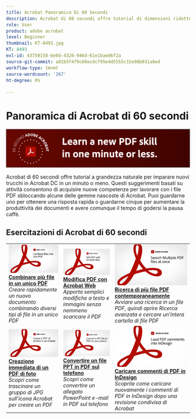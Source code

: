 ```yaml
---
title: Acrobat Panoramica Di 60 Secondi
description: Acrobat di 60 secondi offre tutorial di dimensioni ridotte per imparare un nuovo trucco in Acrobat DC in un minuto o meno
role: User
product: adobe acrobat
level: Beginner
thumbnail: KT-8493.jpg
KT: 8493
exl-id: 43750150-6e0d-4326-946d-61e1bae86f2a
source-git-commit: a81b5f4f9c60ecdcf95e4d5555c32e98b031a6ed
workflow-type: tm+mt
source-wordcount: '267'
ht-degree: 0%

---
```


# Panoramica di Acrobat di 60 secondi

![Immagine Acrobat di 60 secondi](../assets/Hero-60sec.png)

Acrobat di 60 secondi offre tutorial a grandezza naturale per imparare nuovi trucchi in Acrobat DC in un minuto o meno. Questi suggerimenti basati su attività consentono di acquisire nuove competenze per lavorare con i file PDF sbloccando alcune delle gemme nascoste di Acrobat. Puoi guardarne uno per ottenere una risposta rapida o guardarne cinque per aumentare la produttività dei documenti e avere comunque il tempo di godersi la pausa caffè.

## Esercitazioni di Acrobat di 60 secondi

<table style="table-layout:fixed">
<tr>
  <td>
    <a href="combine-to-one-pdf.md">
      <img alt="Combinare più file in un unico PDF" src="../assets/60sec_Combine_1280.jpg" />
    </a>
    <div>
    <a href="combine-to-one-pdf.md"><strong>Combinare più file in un unico PDF</strong></a>
    </div>
    <em>Creare rapidamente un nuovo documento combinando diversi tipi di file in un unico PDF</em>
    <br>
  </td>
  <td>
    <a href="edit.md">
      <img alt="Modifica PDF con Acrobat Web" src="../assets/60sec_Edit_1280.jpg" />
    </a>
    <div>
    <a href="edit.md"><strong>Modifica PDF con Acrobat Web</strong></a>
    </div>
    <em>Apporta semplici modifiche a testo e immagini senza nemmeno scaricare il PDF</em>
    <br>
  </td>
  <td>
    <a href="search.md">
      <img alt="Ricerca di più file PDF contemporaneamente" src="../assets/60sec_Search_1280.jpg" />
    </a>
    <div>
     <a href="search.md"><strong>Ricerca di più file PDF contemporaneamente</strong></a>
    </div>
    <em>Avviare una ricerca in un file PDF, quindi aprire Ricerca avanzata e cercare un’intera cartella di file PDF</em>
    <br>
  </td>
</tr>
<tr>
  <td>
    <a href="photo.md">
      <img alt="Creazione immediata di un PDF di foto" src="../assets/60sec_Photo_1280.jpg" />
    </a>
    <div>
    <a href="photo.md"><strong>Creazione immediata di un PDF di foto</strong></a>
    </div>
    <em>Scopri come trascinare un gruppo di JPG sull’icona Acrobat per creare un PDF</em>
    <br>
  </td>
  <td>
    <a href="phone.md">
      <img alt="Convertire un file PPT in PDF sul telefono" src="../assets/60sec_Phone_1280.jpg" />
    </a>
    <div>
    <a href="phone.md"><strong>Convertire un file PPT in PDF sul telefono</strong></a>
    </div>
    <em>Scopri come convertire un allegato PowerPoint e-mail in PDF sul telefono</em>
    <br>
  </td>  
 <td>
    <a href="indesign.md">
      <img alt="Caricare commenti di PDF in InDesign" src="../assets/60sec_InDesign_1280.jpg" />
    </a>
    <div>
    <a href="indesign.md"><strong>Caricare commenti di PDF in InDesign</strong></a>
    </div>
    <em>Scoprite come caricare nuovamente i commenti di PDF in InDesign dopo una revisione condivisa di Acrobat</em>
    <br>
  </td>  
</tr>
</table>
